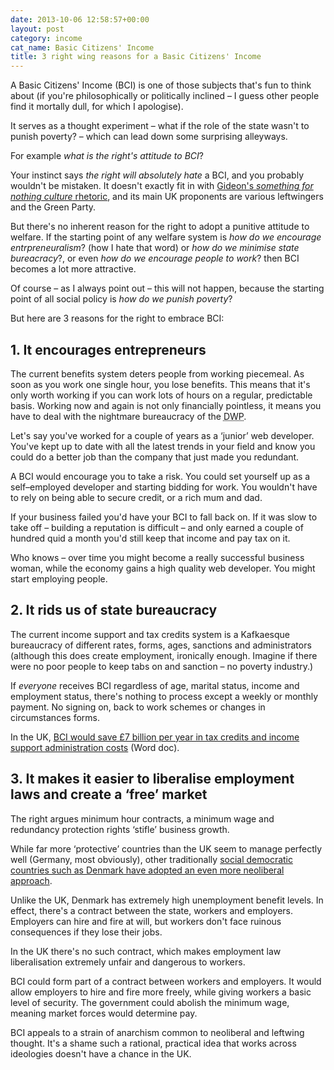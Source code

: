 ```yaml
---
date: 2013-10-06 12:58:57+00:00
layout: post
category: income
cat_name: Basic Citizens' Income
title: 3 right wing reasons for a Basic Citizens' Income
---
```


A Basic Citizens' Income (BCI) is one of those subjects that's fun to think about (if you're philosophically or politically inclined &#8211; I guess other people find it mortally dull, for which I apologise).

It serves as a thought experiment &#8211; what if the role of the state wasn't to punish poverty? &#8211; which can lead down some surprising alleyways.

For example *what is the right's attitude to BCI*?

Your instinct says *the right will absolutely hate* a BCI, and you probably wouldn't be mistaken. It doesn't exactly fit in with <a href="http://www.bbc.co.uk/news/uk-politics-24327470">Gideon's <em>something for nothing culture</em> rhetoric</a>, and its main UK proponents are various leftwingers and the Green Party.

But there's no inherent reason for the right to adopt a punitive attitude to welfare. If the starting point of any welfare system is *how do we encourage entrpreneuralism*? (how I hate that word) or *how do we minimise state bureacracy*?, or even *how do we encourage people to work*? then BCI becomes a lot more attractive.

Of course &#8211; as I always point out &#8211; this will not happen, because the starting point of all social policy is *how do we punish poverty*?

But here are 3 reasons for the right to embrace BCI:

## 1. It encourages entrepreneurs

The current benefits system deters people from working piecemeal. As soon as you work one single hour, you lose benefits. This means that it's only worth working if you can work lots of hours on a regular, predictable basis. Working now and again is not only financially pointless, it means you have to deal with the nightmare bureaucracy of the <abbr title="Department of Work And Pensions">DWP</abbr>.

Let's say you've worked for a couple of years as a &#8216;junior&#8217; web developer. You've kept up to date with all the latest trends in your field and know you could do a better job than the company that just made you redundant.

A BCI would encourage you to take a risk. You could set yourself up as a self&#8211;employed developer and starting bidding for work. You wouldn't have to rely on being able to secure credit, or a rich mum and dad.

If your business failed you'd have your BCI to fall back on. If it was slow to take off &#8211; building a reputation is difficult &#8211; and only earned a couple of hundred quid a month you'd still keep that income and pay tax on it.

Who knows &#8211; over time you might become a really successful business woman, while the economy gains a high quality web developer. You might start employing people.

## 2. It rids us of state bureaucracy

The current income support and tax credits system is a Kafkaesque bureaucracy of different rates, forms, ages, sanctions and administrators (although this does create employment, ironically enough. Imagine if there were no poor people to keep tabs on and sanction &#8211; no poverty industry.)

If *everyone* receives BCI regardless of age, marital status, income and employment status, there's nothing to process except a weekly or monthly payment. No signing on, back to work schemes or changes in circumstances forms.

In the UK, <a href="http://www.citizensincome.org/filelibrary/Archived%20Publications/Citizen%27s%20Income%20booklet%202013.doc">BCI would save &pound;7 billion per year in tax credits and income support administration costs</a> (Word doc).

## 3. It makes it easier to liberalise employment laws and create a &#8216;free&#8217; market

The right argues minimum hour contracts, a minimum wage and redundancy protection rights &#8216;stifle&#8217; business growth.

While far more &#8216;protective&#8217; countries than the UK seem to manage perfectly well (Germany, most obviously), other traditionally <a href="http://en.wikipedia.org/wiki/Denmark#Public_policy">social democratic countries such as Denmark have adopted an even more neoliberal approach</a>.

Unlike the UK, Denmark has extremely high unemployment benefit levels. In effect, there's a contract between the state, workers and employers. Employers can hire and fire at will, but workers don't face ruinous consequences if they lose their jobs.

In the UK there's no such contract, which makes employment law liberalisation extremely unfair and dangerous to workers.

BCI could form part of a contract between workers and employers. It would allow employers to hire and fire more freely, while giving workers a basic level of security. The government could abolish the minimum wage, meaning market forces would determine pay.

BCI appeals to a strain of anarchism common to neoliberal and leftwing thought. It's a shame such a rational, practical idea that works across ideologies doesn't have a chance in the UK.


